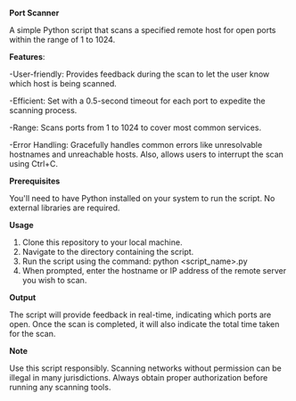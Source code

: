 **Port Scanner**

A simple Python script that scans a specified remote host for open ports within the range of 1 to 1024.

**Features**:

-User-friendly: Provides feedback during the scan to let the user know which host is being scanned.

-Efficient: Set with a 0.5-second timeout for each port to expedite the scanning process.

-Range: Scans ports from 1 to 1024 to cover most common services.

-Error Handling: Gracefully handles common errors like unresolvable hostnames and unreachable hosts. Also, allows users to interrupt the scan using Ctrl+C.


**Prerequisites**

You'll need to have Python installed on your system to run the script. No external libraries are required.

**Usage**

1. Clone this repository to your local machine.
2. Navigate to the directory containing the script.
3. Run the script using the command: 
   python <script_name>.py
4. When prompted, enter the hostname or IP address of the remote server you wish to scan.

**Output**

The script will provide feedback in real-time, indicating which ports are open. Once the scan is completed, it will also indicate the total time taken for the scan.


**Note**

Use this script responsibly. Scanning networks without permission can be illegal in many jurisdictions. Always obtain proper authorization before running any scanning tools.
